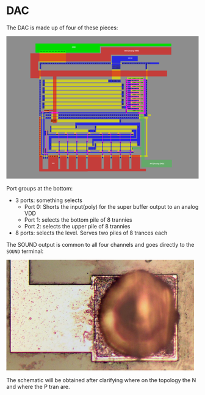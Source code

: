 # DAC

The DAC is made up of four of these pieces:

![PSG_DAC](/imgstore/PSG_DAC.png)

Port groups at the bottom:
- 3 ports: something selects
   - Port 0: Shorts the input(poly) for the super buffer output to an analog VDD
   - Port 1: selects the bottom pile of 8 trannies
   - Port 2: selects the upper pile of 8 trannies
- 8 ports: selects the level. Serves two piles of 8 trances each

The SOUND output is common to all four channels and goes directly to the `SOUND` terminal:

![image](/imgstore/177565232-0ce7a949-0d31-4bbc-a9c0-457cbd9f13bc.png)

The schematic will be obtained after clarifying where on the topology the N and where the P tran are.
